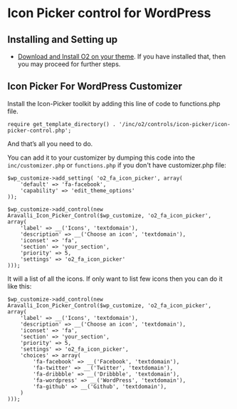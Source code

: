 # Icon Picker control for WordPress

## Installing and Setting up

- [Download and Install O2 on your theme](../../README.md). If you have installed that, then you may proceed for further steps.

## Icon Picker For WordPress Customizer

Install the Icon-Picker toolkit by adding this line of code to functions.php file.
```
require get_template_directory() . '/inc/o2/controls/icon-picker/icon-picker-control.php';
```
And that’s all you need to do.

You can add it to your customizer by dumping this code into the `inc/customizer.php` or `functions.php` if you don't have customizer.php file:
```
$wp_customize->add_setting( 'o2_fa_icon_picker', array(
    'default' => 'fa-facebook',
    'capability' => 'edit_theme_options'
));

$wp_customize->add_control(new Aravalli_Icon_Picker_Control($wp_customize, 'o2_fa_icon_picker', array(
    'label' => __('Icons', 'textdomain'),
    'description' => __('Choose an icon', 'textdomain'),
    'iconset' => 'fa',
    'section' => 'your_section',
    'priority' => 5,
    'settings' => 'o2_fa_icon_picker'
)));
```
It will a list of all the icons. If only want to list few icons then you can do it like this:
```
$wp_customize->add_control(new Aravalli_Icon_Picker_Control($wp_customize, 'o2_fa_icon_picker', array(
    'label' => __('Icons', 'textdomain'),
    'description' => __('Choose an icon', 'textdomain'),
    'iconset' => 'fa',
    'section' => 'your_section',
    'priority' => 5,
    'settings' => 'o2_fa_icon_picker',
    'choices' => array(
        'fa-facebook' => __('Facebook', 'textdomain'),
        'fa-twitter' => __('Twitter', 'textdomain'),
        'fa-dribbble' => __('Dribbble', 'textdomain'),
        'fa-wordpress' => __('WordPress', 'textdomain'),
        'fa-github' => __('Github', 'textdomain'),
    )
)));
```
